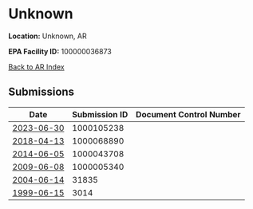 # Unknown

**Location:** Unknown, AR

**EPA Facility ID:** 100000036873

[Back to AR Index](../../index.md)

## Submissions

| Date | Submission ID | Document Control Number |
|------|--------------|-------------------------|
| [2023-06-30](submissions/1000105238.md) | 1000105238 |  |
| [2018-04-13](submissions/1000068890.md) | 1000068890 |  |
| [2014-06-05](submissions/1000043708.md) | 1000043708 |  |
| [2009-06-08](submissions/1000005340.md) | 1000005340 |  |
| [2004-06-14](submissions/31835.md) | 31835 |  |
| [1999-06-15](submissions/3014.md) | 3014 |  |
